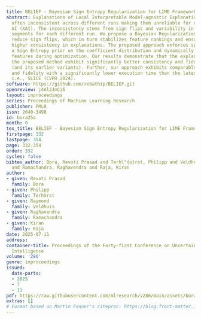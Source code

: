 ```yaml
---
title: BELIEF - Bayesian Sign Entropy Regularization for LIME Framework
abstract: Explanations of Local Interpretable Model-agnostic Explanations (LIME) are
  often inconsistent across different runs making them unreliable for eXplainable
  AI (XAI). The inconsistency stems from sign flips and variability in ranks of the
  segments for each different run. We propose a Bayesian Regularization approach to
  reduce sign flips, which in turn stabilizes feature rankings and ensures significantly
  higher consistency in explanations. The proposed approach enforces sparsity by incorporating
  a Sign Entropy prior on the coefficient distribution and dynamically eliminates
  features during optimization. Our results demonstrate that the explanations from
  the proposed method exhibit significantly better consistency and fidelity than LIME
  (and its earlier variants). Further, our approach exhibits comparable consistency
  and fidelity with a significantly lower execution time than the latest LIME variant,
  i.e., SLICE (CVPR 2024).
software: https://github.com/rebathip/BELIEF.git
openreview: j4Al2JmCi6
layout: inproceedings
series: Proceedings of Machine Learning Research
publisher: PMLR
issn: 2640-3498
id: bora25a
month: 0
tex_title: BELIEF - Bayesian Sign Entropy Regularization for LIME Framework
firstpage: 332
lastpage: 354
page: 332-354
order: 332
cycles: false
bibtex_author: Bora, Revoti Prasad and Terh\"{o}rst, Philipp and Veldhuis, Raymond
  and Ramachandra, Raghavendra and Raja, Kiran
author:
- given: Revoti Prasad
  family: Bora
- given: Philipp
  family: Terhörst
- given: Raymond
  family: Veldhuis
- given: Raghavendra
  family: Ramachandra
- given: Kiran
  family: Raja
date: 2025-07-11
address:
container-title: Proceedings of the Forty-first Conference on Uncertainty in Artificial
  Intelligence
volume: '286'
genre: inproceedings
issued:
  date-parts:
  - 2025
  - 7
  - 11
pdf: https://raw.githubusercontent.com/mlresearch/v286/main/assets/bora25a/bora25a.pdf
extras: []
# Format based on Martin Fenner's citeproc: https://blog.front-matter.io/posts/citeproc-yaml-for-bibliographies/
---
```

